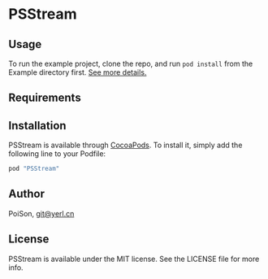 # PSStream

## Usage

To run the example project, clone the repo, and run `pod install` from the Example directory first. [See more details.](http://yerl.cn/blog/PSStream)

## Requirements

## Installation

PSStream is available through [CocoaPods](http://cocoapods.org). To install
it, simply add the following line to your Podfile:

```ruby
pod "PSStream"
```

## Author

PoiSon, git@yerl.cn

## License

PSStream is available under the MIT license. See the LICENSE file for more info.
